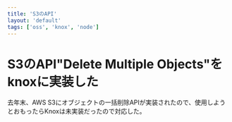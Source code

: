 ```yaml
---
title: 'S3のAPI'
layout: 'default'
tags: ['oss', 'knox', 'node']
---
```


S3のAPI"Delete Multiple Objects"をknoxに実装した
================================================

去年末、AWS S3にオブジェクトの一括削除APIが実装されたので、使用しようとおもったらKnoxは未実装だったので対応した。

